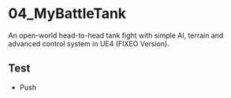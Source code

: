 # 04_MyBattleTank
An open-world head-to-head tank fight with simple AI, terrain and advanced control system in UE4 (FIXEO Version).

## Test
* Push

